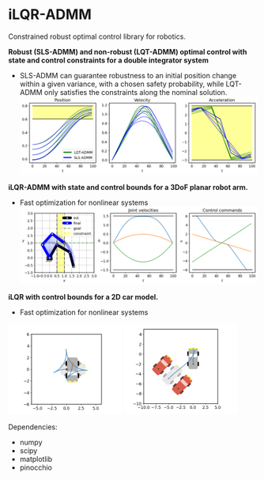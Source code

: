# iLQR-ADMM
Constrained robust optimal control library for robotics.

**Robust (SLS-ADMM) and non-robust (LQT-ADMM) optimal control with state and control constraints
for a double integrator system**
* SLS-ADMM can guarantee robustness to an initial position change within a given variance, 
with a chosen safety probability, while LQT-ADMM only satisfies the constraints along the nominal solution.
![Robust](images/robust.png)

**iLQR-ADMM with state and control bounds for a 3DoF planar robot arm.**
* Fast optimization for nonlinear systems
![3DoF Robot](images/3dof.png)

**iLQR with control bounds for a 2D car model.**
* Fast optimization for nonlinear systems

[comment]: <> (<img src="C:\Users\hakan\Codes\iLQR-ADMM\images\animation.gif" width="230"/>)

[comment]: <> (<img src="C:\Users\hakan\Codes\iLQR-ADMM\images\animation_state_bounds.gif" width="230"/>)

<img src="\images\animation.gif" width="230"/>
<img src="\images\animation_state_bounds.gif" width="230"/>




Dependencies:
- numpy
- scipy
- matplotlib
- pinocchio